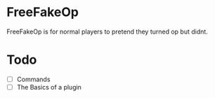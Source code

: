 # FreeFakeOp
FreeFakeOp is for normal players to pretend they turned op but didnt.
# Todo
- [ ] Commands
- [ ] The Basics of a plugin
